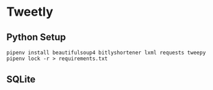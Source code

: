 # Tweetly

## Python Setup

```shell
pipenv install beautifulsoup4 bitlyshortener lxml requests tweepy
pipenv lock -r > requirements.txt
```

## SQLite

